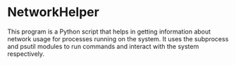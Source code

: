# NetworkHelper
 This program is a Python script that helps in getting information about network usage for processes running on the system. It uses the subprocess and psutil modules to run commands and interact with the system respectively.
